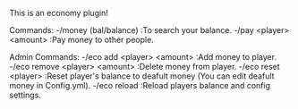 This is an economy plugin!

Commands:
-/money (bal/balance) :To search your balance.
-/pay <player\> <amount\> :Pay money to other people.

Admin Commands:
-/eco add <player\> <amount\> :Add money to player.
-/eco remove <player\> <amount\> :Delete money from player.
-/eco reset <player\> :Reset player's balance to deafult money (You can edit deafult money in Config.yml).
-/eco reload :Reload players balance and config settings.
